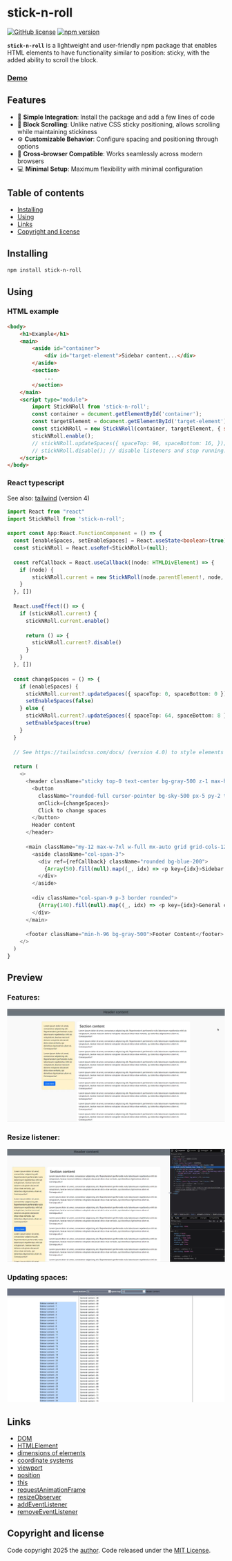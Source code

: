 # stick-n-roll

[![GitHub license](https://img.shields.io/badge/license-MIT-blue)](./LICENSE)
[![npm version](https://badge.fury.io/js/stick-n-roll.svg)](https://www.npmjs.com/package/stick-n-roll)

**`stick-n-roll`** is a lightweight and user-friendly npm package that enables HTML elements to have functionality similar to position: sticky, with the added ability to scroll the block.

### [Demo](https://devashtar.github.io/stick-n-roll/)

## Features

- 🌟 **Simple Integration**: Install the package and add a few lines of code
- 🔄 **Block Scrolling**: Unlike native CSS sticky positioning, allows scrolling while maintaining stickiness
- ⚙️ **Customizable Behavior**: Configure spacing and positioning through options
- 📱 **Cross-browser Compatible**: Works seamlessly across modern browsers
- 💻 **Minimal Setup**: Maximum flexibility with minimal configuration


## Table of contents

- [Installing](#installing)
- [Using](#using)
- [Links](#links)
- [Copyright and license](#copyright-and-license)

## Installing
```sh
npm install stick-n-roll
```

## Using

### HTML example
```html
<body>
    <h1>Example</h1>
    <main>
        <aside id="container">
            <div id="target-element">Sidebar content...</div>
        </aside>
        <section>
            ...
        </section>
    </main>
    <script type="module">
        import StickNRoll from 'stick-n-roll';
        const container = document.getElementById('container');
        const targetElement = document.getElementById('target-element');
        const stickNRoll = new StickNRoll(container, targetElement, { spaceBottom: 8, spaceTop: 64 });
        stickNRoll.enable();
        // stickNRoll.updateSpaces({ spaceTop: 96, spaceBottom: 16, }); // Change spaces dynamically
        // stickNRoll.disable(); // disable listeners and stop running. You can start it again with help "enable()".
    </script>
</body>
```

### React typescript

See also: [tailwind](https://tailwindcss.com/docs/) (version 4)

```ts
import React from "react"
import StickNRoll from 'stick-n-roll';

export const App:React.FunctionComponent = () => {
  const [enableSpaces, setEnableSpaces] = React.useState<boolean>(true); 
  const stickNRoll = React.useRef<StickNRoll>(null);

  const refCallback = React.useCallback((node: HTMLDivElement) => {
    if (node) {
        stickNRoll.current = new StickNRoll(node.parentElement!, node, { spaceBottom: 8, spaceTop: 64 });
    }
  }, [])

  React.useEffect(() => {
    if (stickNRoll.current) {
      stickNRoll.current.enable()

      return () => {
        stickNRoll.current?.disable()
      }
    }
  }, [])

  const changeSpaces = () => {
    if (enableSpaces) {
      stickNRoll.current?.updateSpaces({ spaceTop: 0, spaceBottom: 0 });
      setEnableSpaces(false)
    } else {
      stickNRoll.current?.updateSpaces({ spaceTop: 64, spaceBottom: 8 });
      setEnableSpaces(true)
    }
  }

  // See https://tailwindcss.com/docs/ (version 4.0) to style elements with utility classes

  return (
    <>
      <header className="sticky top-0 text-center bg-gray-500 z-1 max-h-14 h-14 p-2 shadow-lg" style={{ height: 64 }}>
        <button 
          className="rounded-full cursor-pointer bg-sky-500 px-5 py-2 text-sm leading-5 font-semibold text-white hover:bg-sky-700"
          onClick={changeSpaces}>
          Click to change spaces
        </button>
        Header content
      </header>
      
      <main className="my-12 max-w-7xl w-full mx-auto grid grid-cols-12 gap-5">
        <aside className="col-span-3">
          <div ref={refCallback} className="rounded bg-blue-200">
            {Array(50).fill(null).map((_, idx) => <p key={idx}>Sidebar content - {idx}</p>)}
          </div>
        </aside>

        <div className="col-span-9 p-3 border rounded">
          {Array(140).fill(null).map((_, idx) => <p key={idx}>General content - {idx}</p>)}
        </div>
      </main>

      <footer className="min-h-96 bg-gray-500">Footer Content</footer>
    </>
  )
}
```

## Preview

### Features:
[![See video](./asssets/features.png)](./asssets/features.mp4)

### Resize listener:
[![See video](./asssets/resize.png)](./asssets/resize.mp4)

### Updating spaces:
[![See video](./asssets/update_spaces.png)](./asssets/update_spaces.mp4)

## Links

- [DOM](https://developer.mozilla.org/en-US/docs/Glossary/DOM)
- [HTMLElement](https://developer.mozilla.org/en-US/docs/Web/API/HTMLElement)
- [dimensions of elements](https://developer.mozilla.org/en-US/docs/Web/API/CSS_Object_Model/Determining_the_dimensions_of_elements)
- [coordinate systems](https://developer.mozilla.org/en-US/docs/Web/CSS/CSSOM_view/Coordinate_systems)
- [viewport](https://developer.mozilla.org/en-US/docs/Glossary/Viewport)
- [position](https://developer.mozilla.org/en-US/docs/Web/CSS/position)
- [this](https://developer.mozilla.org/en-US/docs/Web/JavaScript/Reference/Operators/this)
- [requestAnimationFrame](https://developer.mozilla.org/en-US/docs/Web/API/Window/requestAnimationFrame)
- [resizeObserver](https://developer.mozilla.org/en-US/docs/Web/API/ResizeObserver)
- [addEventListener](https://developer.mozilla.org/en-US/docs/Web/API/EventTarget/addEventListener)
- [removeEventListener](https://developer.mozilla.org/en-US/docs/Web/API/EventTarget/removeEventListener)

## Copyright and license

Code copyright 2025 the [author](https://github.com/devashtar). Code released under the [MIT License](./LICENSE).